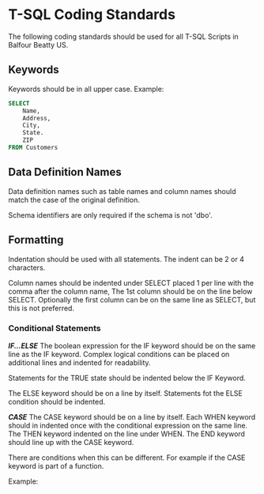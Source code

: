# T-SQL Coding Standards

The following coding standards should be used for all T-SQL Scripts in Balfour Beatty US.

## Keywords
Keywords should be in all upper case.
Example:

```SQL
SELECT
    Name,
    Address,
    City,
    State.
    ZIP
FROM Customers
```

## Data Definition Names

Data definition names such as table names and column names should match the case of the original definition.

Schema identifiers are only required if the schema is not 'dbo'.

## Formatting

Indentation should be used with all statements. The indent can be 2 or 4 characters.

Column names should be indented under SELECT placed 1 per line with the comma after the column name, The 1st column should be on the line below SELECT. Optionally the first column can be on the same line as SELECT, but this is not preferred.

### Conditional Statements

***IF...ELSE***
The boolean expression for the IF keyword should be on the same line as the IF keyword. Complex logical conditions can be placed on additional lines and indented for readability.

Statements for the TRUE state should be indented below the IF Keyword.

The ELSE keyword should be on a line by itself.
Statements fot the ELSE condition should be indented.

***CASE***
The CASE keyword should be on a line by itself. Each WHEN keyword should in indented once with the conditional expression on the same line. The THEN keyword indented on the line under WHEN. The END keyword should line up with the CASE keyword.

There are conditions when this can be different. For example if the CASE keyword is part of a function.

Example:

```sql

